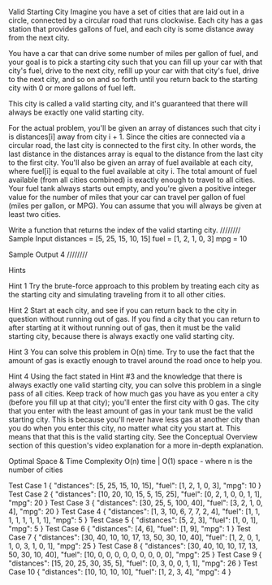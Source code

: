 Valid Starting City
Imagine you have a set of cities that are laid out in a circle, connected by a circular road that runs clockwise. Each city has a gas station that provides gallons of fuel, and each city is some distance away from the next city.

You have a car that can drive some number of miles per gallon of fuel, and your goal is to pick a starting city such that you can fill up your car with that city's fuel, drive to the next city, refill up your car with that city's fuel, drive to the next city, and so on and so forth until you return back to the starting city with 0 or more gallons of fuel left.

This city is called a valid starting city, and it's guaranteed that there will always be exactly one valid starting city.

For the actual problem, you'll be given an array of distances such that city i is distances[i] away from city i + 1. Since the cities are connected via a circular road, the last city is connected to the first city. In other words, the last distance in the distances array is equal to the distance from the last city to the first city. You'll also be given an array of fuel available at each city, where fuel[i] is equal to the fuel available at city i. The total amount of fuel available (from all cities combined) is exactly enough to travel to all cities. Your fuel tank always starts out empty, and you're given a positive integer value for the number of miles that your car can travel per gallon of fuel (miles per gallon, or MPG). You can assume that you will always be given at least two cities.

Write a function that returns the index of the valid starting city.
////////
Sample Input
distances = [5, 25, 15, 10, 15]
fuel = [1, 2, 1, 0, 3]
mpg = 10

Sample Output
4
////////

Hints

Hint 1
Try the brute-force approach to this problem by treating each city as the starting city and simulating traveling from it to all other cities.

Hint 2
Start at each city, and see if you can return back to the city in question without running out of gas. If you find a city that you can return to after starting at it without running out of gas, then it must be the valid starting city, because there is always exactly one valid starting city.

Hint 3
You can solve this problem in O(n) time. Try to use the fact that the amount of gas is exactly enough to travel around the road once to help you.

Hint 4
Using the fact stated in Hint #3 and the knowledge that there is always exactly one valid starting city, you can solve this problem in a single pass of all cities. Keep track of how much gas you have as you enter a city (before you fill up at that city); you'll enter the first city with 0 gas. The city that you enter with the least amount of gas in your tank must be the valid starting city. This is because you'll never have less gas at another city than you do when you enter this city, no matter what city you start at. This means that that this is the valid starting city. See the Conceptual Overview section of this question's video explanation for a more in-depth explanation.

Optimal Space & Time Complexity
O(n) time | O(1) space - where n is the number of cities

Test Case 1
{
  "distances": [5, 25, 15, 10, 15],
  "fuel": [1, 2, 1, 0, 3],
  "mpg": 10
}
Test Case 2
{
  "distances": [10, 20, 10, 15, 5, 15, 25],
  "fuel": [0, 2, 1, 0, 0, 1, 1],
  "mpg": 20
}
Test Case 3
{
  "distances": [30, 25, 5, 100, 40],
  "fuel": [3, 2, 1, 0, 4],
  "mpg": 20
}
Test Case 4
{
  "distances": [1, 3, 10, 6, 7, 7, 2, 4],
  "fuel": [1, 1, 1, 1, 1, 1, 1, 1],
  "mpg": 5
}
Test Case 5
{
  "distances": [5, 2, 3],
  "fuel": [1, 0, 1],
  "mpg": 5
}
Test Case 6
{
  "distances": [4, 6],
  "fuel": [1, 9],
  "mpg": 1
}
Test Case 7
{
  "distances": [30, 40, 10, 10, 17, 13, 50, 30, 10, 40],
  "fuel": [1, 2, 0, 1, 1, 0, 3, 1, 0, 1],
  "mpg": 25
}
Test Case 8
{
  "distances": [30, 40, 10, 10, 17, 13, 50, 30, 10, 40],
  "fuel": [10, 0, 0, 0, 0, 0, 0, 0, 0, 0],
  "mpg": 25
}
Test Case 9
{
  "distances": [15, 20, 25, 30, 35, 5],
  "fuel": [0, 3, 0, 0, 1, 1],
  "mpg": 26
}
Test Case 10
{
  "distances": [10, 10, 10, 10],
  "fuel": [1, 2, 3, 4],
  "mpg": 4
}